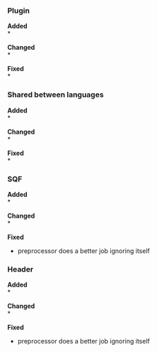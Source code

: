 ### Plugin
**Added**  
* 


**Changed**  
* 


**Fixed**  
* 


### Shared between languages
**Added**  
* 


**Changed**  
* 


**Fixed**  
* 


### SQF
**Added**  
* 


**Changed**  
* 


**Fixed**  
* preprocessor does a better job ignoring itself


### Header
**Added**  
* 


**Changed**  
* 


**Fixed**  
* preprocessor does a better job ignoring itself
